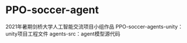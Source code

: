 # PPO-soccer-agent
2021年暑期剑桥大学人工智能交流项目小组作品
PPO-soccer-agents-unity：unity项目工程文件
agents-src：agent模型源代码